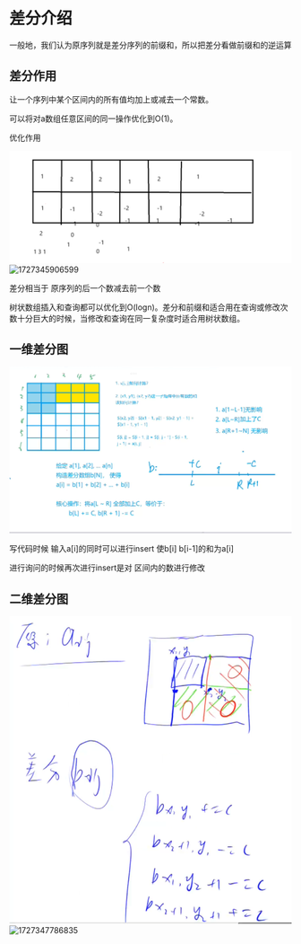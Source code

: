 # 差分介绍

一般地，我们认为原序列就是差分序列的前缀和，所以把差分看做前缀和的逆运算

## 差分作用

让一个序列中某个区间内的所有值均加上或减去一个常数。

可以将对a数组任意区间的同一操作优化到O(1)。

优化作用

![1727349815493](images/差分/1727349815493.png)![1727345906599](images/一维差分/1727345906599.png)

差分相当于 原序列的后一个数减去前一个数

树状数组插入和查询都可以优化到O(logn)。差分和前缀和适合用在查询或修改次数十分巨大的时候，当修改和查询在同一复杂度时适合用树状数组。

## 一维差分图

![1727349744416](images/差分/1727349744416.png)

写代码时候 输入a[i]的同时可以进行insert 使b[i] b[i-1]的和为a[i]

进行询问的时候再次进行insert是对 区间内的数进行修改

## 二维差分图

![1727349779851](images/差分/1727349779851.png)![1727347786835](images/一维差分/1727347786835.png)
